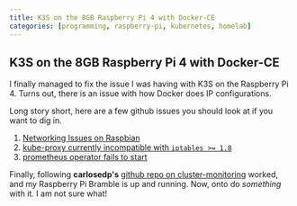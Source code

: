 ```yaml
---
title: K3S on the 8GB Raspberry Pi 4 with Docker-CE
categories: [programming, raspberry-pi, kubernetes, homelab]
---
```


## K3S on the 8GB Raspberry Pi 4 with Docker-CE

I finally managed to fix the issue I was having with K3S on the Raspberry Pi 4.
Turns out, there is an issue with how Docker does IP configurations.

Long story short, here are a few github issues you should look at if you want
to dig in.

1. [Networking Issues on Raspbian](https://github.com/rancher/k3s/issues/703)
2. [kube-proxy currently incompatible with `iptables >= 1.8`](https://github.com/kubernetes/kubernetes/issues/71305)
3. [prometheus operator fails to start](https://github.com/carlosedp/cluster-monitoring/issues/74)

Finally, following **carlosedp's** [github repo on cluster-monitoring](https://github.com/carlosedp/) worked,
and my Raspberry Pi Bramble is up and running. Now, onto do *something* with it.
I am not sure what!
